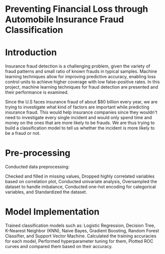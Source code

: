 # Preventing Financial Loss through Automobile Insurance Fraud Classification
# Introduction
Insurance fraud detection is a challenging problem, given the variety of fraud patterns and small ratio of known frauds in typical samples. Machine learning techniques allow for improving predictive accuracy, enabling loss control units to achieve higher coverage with low false-positive rates. In this project, machine learning techniques for fraud detection are presented and their performance is examined.

Since the U.S faces insurance fraud of about $80 billion every year, we are trying to investigate what kind of factors are important while predicting insurance fraud. This would help insurance companies since they wouldn't need to investigate every single incident and would only spend time and money on the ones that are more likely to be frauds. We are thus trying to build a classification model to tell us whether the incident is more likely to be a fraud or not.
# Pre-processing
Conducted data preprocessing:

Checked and filled in missing values, Dropped highly correlated variables based on correlation plot, Conducted univariate analysis, Oversampled the dataset to handle imbalance, Conducted one-hot encoding for categorical variables, and Standardized the dataset.

# Model Implementation
Trained classification models such as:
Logistic Regression, Decision Tree, K-Nearest Neighbor (KNN), Naive Bayes, Gradient Boosting, Random Forest Classifier, and Support Vector Machine.
Calculated the training accuracies for each model, Performed hyperparameter tuning for them, Plotted ROC curves and compared them based on their accuracy.

